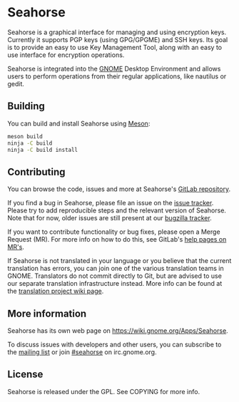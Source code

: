 # Seahorse
Seahorse is a graphical interface for managing and using encryption keys.
Currently it supports PGP keys (using GPG/GPGME) and SSH keys. Its goal is to
provide an easy to use Key Management Tool, along with an easy to use interface
for encryption operations.

Seahorse is integrated into the [GNOME] Desktop Environment and allows users to
perform operations from their regular applications, like nautilus or gedit.

## Building
You can build and install Seahorse using [Meson]:
```sh
meson build
ninja -C build
ninja -C build install
```

## Contributing
You can browse the code, issues and more at Seahorse's [GitLab repository].

If you find a bug in Seahorse, please file an issue on the [issue tracker].
Please try to add reproducible steps and the relevant version of Seahorse. Note
that for now, older issues are still present at our [bugzilla tracker].

If you want to contribute functionality or bug fixes, please open a Merge
Request (MR). For more info on how to do this, see GitLab's [help pages on
MR's].

If Seahorse is not translated in your language or you believe that the
current translation has errors, you can join one of the various translation
teams in GNOME. Translators do not commit directly to Git, but are advised to
use our separate translation infrastructure instead. More info can be found at
the [translation project wiki page].

## More information
Seahorse has its own web page on https://wiki.gnome.org/Apps/Seahorse.

To discuss issues with developers and other users, you can subscribe to the
[mailing list] or join [#seahorse] on irc.gnome.org.

## License
Seahorse is released under the GPL. See COPYING for more info.


[GNOME]: https://www.gnome.org
[Meson]: http://mesonbuild.com
[GitLab repository]: https://gitlab.gnome.org/GNOME/seahorse
[help pages on MR's]: https://docs.gitlab.com/ee/gitlab-basics/add-merge-request.html
[issue tracker]: https://gitlab.gnome.org/GNOME/seahorse/issues
[bugzilla tracker]: https://bugzilla.gnome.org/buglist.cgi?quicksearch=product%3Aseahorse
[translation project wiki page]: https://wiki.gnome.org/TranslationProject/
[mailing list]: https://mail.gnome.org/mailman/listinfo/seahorse-list
[#seahorse]: irc://irc.gnome.org/seahorse

